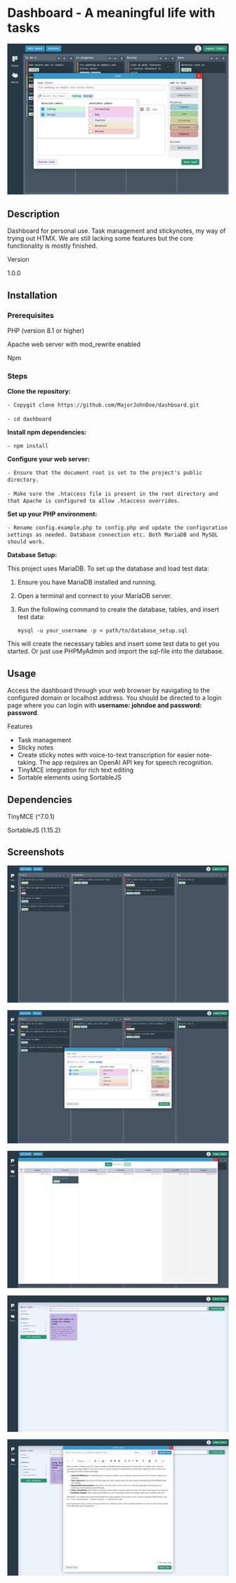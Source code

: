 # Dashboard - A meaningful life with tasks

![View over a task management board](screenshot_header.jpg)

## Description
Dashboard for personal use. Task management and stickynotes, my way of trying out HTMX. We are still lacking some features but the core functionality is mostly finished.

Version

1.0.0

## Installation
### Prerequisites

PHP (version 8.1 or higher)

Apache web server with mod_rewrite enabled

Npm

### Steps

**Clone the repository:**

    - Copygit clone https://github.com/MajorJohnDoe/dashboard.git

    - cd dashboard

**Install npm dependencies:**

    - npm install

**Configure your web server:**

    - Ensure that the document root is set to the project's public directory.

    - Make sure the .htaccess file is present in the root directory and that Apache is configured to allow .htaccess overrides.

**Set up your PHP environment:**

    - Rename config.example.php to config.php and update the configuration settings as needed. Database connection etc. Both MariaDB and MySQL should work.

**Database Setup:**

This project uses MariaDB. To set up the database and load test data:

1. Ensure you have MariaDB installed and running.
2. Open a terminal and connect to your MariaDB server.
3. Run the following command to create the database, tables, and insert test data:

   ```
   mysql -u your_username -p < path/to/database_setup.sql
   ```

This will create the necessary tables and insert some test data to get you started. Or just use PHPMyAdmin and import the sql-file into the database.


## Usage
Access the dashboard through your web browser by navigating to the configured domain or localhost address. You should be directed to a login page where you can login with **username: johndoe and password: password**.

Features

- Task management
- Sticky notes
- Create sticky notes with voice-to-text transcription for easier note-taking. The app requires an OpenAI API key for speech recognition.
- TinyMCE integration for rich text editing
- Sortable elements using SortableJS

## Dependencies

TinyMCE (^7.0.1)

SortableJS (1.15.2)

## Screenshots

![View over a task management board](screenshot_1.jpg)

![Edit task with label search functionality](screenshot_2.jpg)

![Task history. Go back and look at older finished/archived tasks](screenshot_3.jpg)

![Stickynotes overview](screenshot_4.jpg)

![Stickynotes, edit sticky note](screenshot_5.jpg)